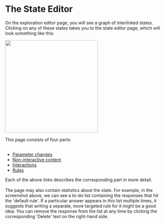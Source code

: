 # The State Editor #

On the exploration editor page, you will see a graph of interlinked states. Clicking on any of these states takes you to the state editor page, which will look something like this:

<img src='http://wiki.oppia.googlecode.com/git/images/stateEditor.png' width='300'>

This page consists of four parts:<br>
<br>
<ul><li><a href='Parameters.md'>Parameter changes</a>
</li><li><a href='NonInteractiveContent.md'>Non-interactive content</a>
</li><li><a href='InteractiveWidgets.md'>Interactions</a>
</li><li><a href='Rules.md'>Rules</a></li></ul>

Each of the above links describes the corresponding part in more detail.<br>
<br>
The page may also contain statistics about the state. For example, in the screenshot above, we can see a to-do list containing the responses that hit the 'default rule'. If a particular answer appears in this list multiple times, it suggests that writing a separate, more targeted rule for it might be a good idea. You can remove the response from the list at any time by clicking the corresponding 'Delete' text on the right-hand side.
